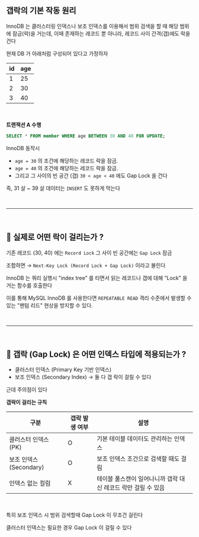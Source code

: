 ## 갭락의 기본 작동 원리

InnoDB 는 클러스터링 인덱스나 보조 인덱스를 이용해서 범위 검색을 할 때 해당 범위에 잠금(락)을 거는데,
이때 존재하는 레코드 뿐 아니라, 레코드 사이 간격(갭)에도 락을 건다

현재 DB 가 아래처럼 구성되어 있다고 가정하자

| id  | age |
| --- | --- |
| 1   | 25  |
| 2   | 30  |
| 3   | 40  |

</br>

**트랜잭션 A 수행**

```sql
SELECT * FROM member WHERE age BETWEEN 30 AND 40 FOR UPDATE;
```

InnoDB 동작시

- `age = 30` 의 조건에 해당하는 레코드 락을 잠금.
- `age = 40` 의 조건에 해당하는 레코드 락을 잠금.
- 그리고 그 사이의 빈 공간 (갭) `30 < age < 40` 에도 Gap Lock 을 건다

즉, 31 살 ~ 39 살 데이터는 `INSERT` 도 못하게 막는다

</br>

---

</br>

## 🤔 실제로 어떤 락이 걸리는가 ?

기존 레코드 (30, 40) 에는 `Record Lock` 그 사이 빈 공간에는 `Gap Lock` 잠금

조합하면 → `Next-Key Lock (Record Lock + Gap Lock)` 이라고 불린다

InnoDB 는 쿼리 실행시 "index tree" 를 타면서 읽는 레코드나 갭에 대해 "Lock" 을 거는 함수를 호출한다

이를 통해 MySQL InnoDB 를 사용한다면 `REPEATABLE READ` 격리 수준에서 발생할 수 있는 "팬텀 리드" 현상을 방지할 수 있다.

<br>

---

<br>

## 🤔 갭락 (Gap Lock) 은 어떤 인덱스 타입에 적용되는가 ?

- 클러스터 인덱스 (Primary Key 기반 인덱스)
- 보조 인덱스 (Secondary Index)
  → 둘 다 갭 락이 걸릴 수 있다

근데 주의점이 있다

**갭락이 걸리는 규칙**

| 구분                    | 갭락 발생 여부 | 설명                                                          |
| ----------------------- | -------------- | ------------------------------------------------------------- |
| 클러스터 인덱스 (PK)    | O              | 기본 테이블 데이터도 관리하는 인덱스                          |
| 보조 인덱스 (Secondary) | O              | 보조 인덱스 조건으로 검색할 때도 걸림                         |
| 인덱스 없는 컬럼        | X              | 테이블 풀스캔이 일어나니까 갭락 대신 레코드 락만 걸릴 수 있음 |

</br>

특히 보조 인덱스 시 범위 검색할때 Gap Lock 이 무조건 걸린다

클러스터 인덱스는 필요한 경우 Gap Lock 이 걸릴 수 있다
